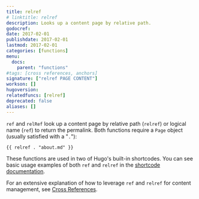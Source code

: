 ```yaml
---
title: relref
# linktitle: relref
description: Looks up a content page by relative path.
godocref:
date: 2017-02-01
publishdate: 2017-02-01
lastmod: 2017-02-01
categories: [functions]
menu:
  docs:
    parent: "functions"
#tags: [cross references, anchors]
signature: ["relref PAGE CONTENT"]
workson: []
hugoversion:
relatedfuncs: [relref]
deprecated: false
aliases: []
---
```


`ref` and `relRef` look up a content page by relative path (`relref`) or logical name (`ref`) to return the permalink. Both functions require a `Page` object (usually satisfied with a "`.`"):

```
{{ relref . "about.md" }}
```

These functions are used in two of Hugo's built-in shortcodes. You can see basic usage examples of both `ref` and `relref` in the [shortcode documentation](/content-management/shortcodes/#ref-and-relref).

For an extensive explanation of how to leverage `ref` and `relref` for content management, see [Cross References](/content-management/cross-references/).
